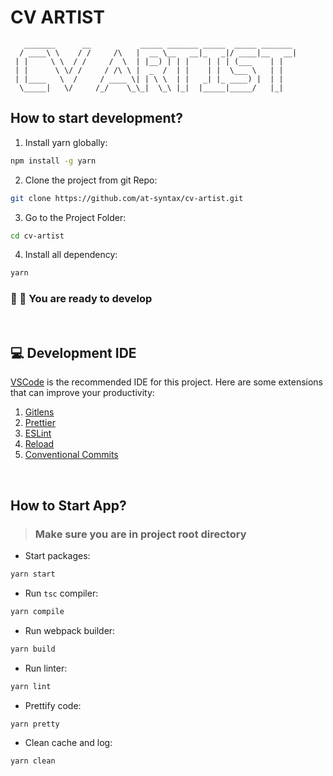 # CV ARTIST

```text
   _______      __           _____ _______ _____  _____ _______
  / ____\ \    / /     /\   |  __ \__   __|_   _|/ ____|__   __|
 | |     \ \  / /     /  \  | |__) | | |    | | | (___    | |
 | |      \ \/ /     / /\ \ |  _  /  | |    | |  \___ \   | |
 | |____   \  /     / ____ \| | \ \  | |   _| |_ ____) |  | |
  \_____|   \/     /_/    \_\_|  \_\ |_|  |_____|_____/   |_|

```

## How to start development?

1. Install yarn globally:

```sh
npm install -g yarn
```

2. Clone the project from git Repo:

```sh
git clone https://github.com/at-syntax/cv-artist.git
```

3. Go to the Project Folder:

```sh
cd cv-artist
```

4. Install all dependency:

```sh
yarn
```

### 🥳 🎉 You are ready to develop

&nbsp;

## 💻 Development IDE

[VSCode](https://code.visualstudio.com/) is the recommended IDE for this project. Here are some extensions that can improve your productivity:

1. [Gitlens](https://marketplace.visualstudio.com/items?itemName=eamodio.gitlens)
2. [Prettier](https://marketplace.visualstudio.com/items?itemName=esbenp.prettier-vscode)
3. [ESLint](https://marketplace.visualstudio.com/items?itemName=dbaeumer.vscode-eslint)
4. [Reload](https://marketplace.visualstudio.com/items?itemName=natqe.reload)
5. [Conventional Commits](https://marketplace.visualstudio.com/items?itemName=vivaxy.vscode-conventional-commits)

&nbsp;

## How to Start App?

> ### Make sure you are in project root directory

- Start packages:

```sh
yarn start
```

- Run `tsc` compiler:

```sh
yarn compile
```

- Run webpack builder:

```sh
yarn build
```

- Run linter:

```sh
yarn lint
```

- Prettify code:

```sh
yarn pretty
```

- Clean cache and log:

```sh
yarn clean
```
